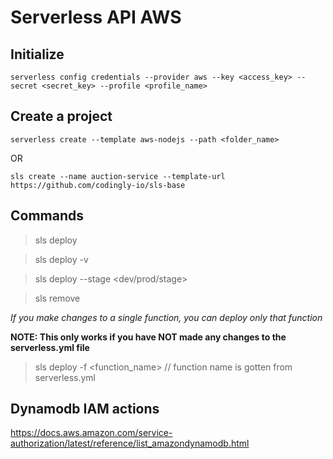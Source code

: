 # Serverless API AWS

## Initialize

`serverless config credentials --provider aws --key <access_key> --secret <secret_key> --profile <profile_name>`

## Create a project

`serverless create --template aws-nodejs --path <folder_name>`

OR

`sls create --name auction-service --template-url https://github.com/codingly-io/sls-base`

## Commands

> sls deploy

> sls deploy -v

> sls deploy --stage <dev/prod/stage>

> sls remove

_If you make changes to a single function, you can deploy only that function_

**NOTE: This only works if you have NOT made any changes to the serverless.yml file**

> sls deploy -f <function_name> // function name is gotten from serverless.yml

## Dynamodb IAM actions

https://docs.aws.amazon.com/service-authorization/latest/reference/list_amazondynamodb.html
